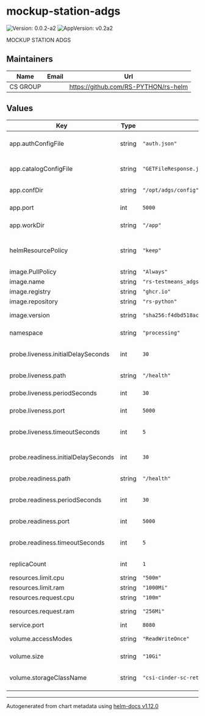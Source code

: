 # mockup-station-adgs

![Version: 0.0.2-a2](https://img.shields.io/badge/Version-0.0.2--a2-informational?style=flat-square) ![AppVersion: v0.2a2](https://img.shields.io/badge/AppVersion-v0.2a2-informational?style=flat-square)

MOCKUP STATION ADGS

## Maintainers

| Name | Email | Url |
| ---- | ------ | --- |
| CS GROUP |  | <https://github.com/RS-PYTHON/rs-helm> |

## Values

| Key | Type | Default | Description |
|-----|------|---------|-------------|
| app.authConfigFile | string | `"auth.json"` | Auth configuration file for the application |
| app.catalogConfigFile | string | `"GETFileResponse.json"` | catalog configuration file for the application |
| app.confDir | string | `"/opt/adgs/config"` | Config directory for the application |
| app.port | int | `5000` | Port for the application |
| app.workDir | string | `"/app"` | Working directory for the application |
| helmResourcePolicy | string | `"keep"` | Keep the ressources for PVC and ConfigMap. Default is to keep. |
| image.PullPolicy | string | `"Always"` | Image pull policy |
| image.name | string | `"rs-testmeans_adgs-station-mock"` | Image name |
| image.registry | string | `"ghcr.io"` | Image registry |
| image.repository | string | `"rs-python"` | Image repository |
| image.version | string | `"sha256:f4dbd518ac66b6da221eb4c4cf07dcf00dbb4921e7cf54e76f3b5a523f75ad83"` | Image version, can be a tag or a digest |
| namespace | string | `"processing"` | Namespace for the deployment |
| probe.liveness.initialDelaySeconds | int | `30` | InitialDelaySeconds for the liveness probe |
| probe.liveness.path | string | `"/health"` | Path for the liveness probe |
| probe.liveness.periodSeconds | int | `30` | periodSeconds for the liveness probe |
| probe.liveness.port | int | `5000` | Port for the liveness probe |
| probe.liveness.timeoutSeconds | int | `5` | timeoutSeconds for the liveness probe |
| probe.readiness.initialDelaySeconds | int | `30` | InitialDelaySeconds for the readiness probe |
| probe.readiness.path | string | `"/health"` | Path for the readiness probe |
| probe.readiness.periodSeconds | int | `30` | periodSeconds for the readiness probe |
| probe.readiness.port | int | `5000` | Port for the readiness probe |
| probe.readiness.timeoutSeconds | int | `5` | timeoutSeconds for the readiness probe |
| replicaCount | int | `1` | Number of replicas for the deployment |
| resources.limit.cpu | string | `"500m"` | Pod CPU limit |
| resources.limit.ram | string | `"1000Mi"` | Pod memory limit |
| resources.request.cpu | string | `"100m"` | Pod CPU request |
| resources.request.ram | string | `"256Mi"` | Pod memory request |
| service.port | int | `8080` | Port for the service |
| volume.accessModes | string | `"ReadWriteOnce"` | AccessMode of the database volume |
| volume.size | string | `"10Gi"` | Size of the database volume |
| volume.storageClassName | string | `"csi-cinder-sc-retain"` | StorageClass of the database volume |

----------------------------------------------
Autogenerated from chart metadata using [helm-docs v1.12.0](https://github.com/norwoodj/helm-docs/releases/v1.12.0)
